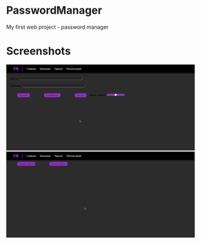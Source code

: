 # PasswordManager
My first web project - password manager 

# Screenshots 
<img src="screens/1.png">
<img src="screens/2.png">
